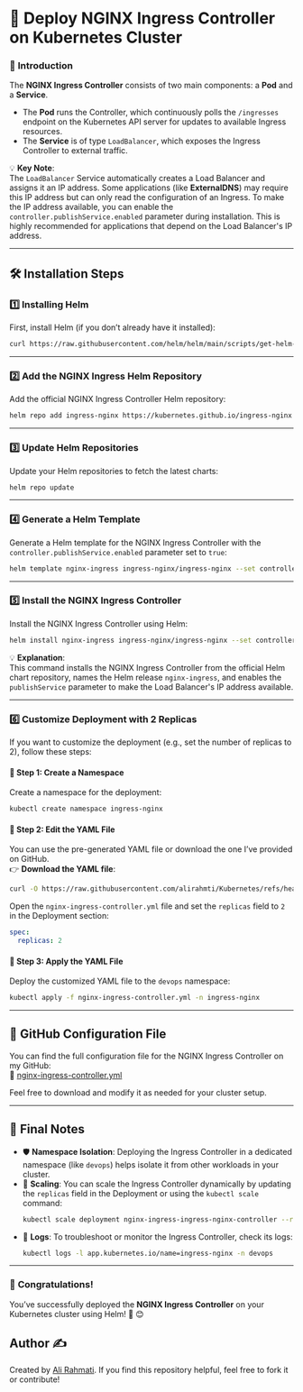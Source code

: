 
# 🚀 Deploy NGINX Ingress Controller on Kubernetes Cluster 


### 📝 **Introduction**

The **NGINX Ingress Controller** consists of two main components: a **Pod** and a **Service**.

- The **Pod** runs the Controller, which continuously polls the `/ingresses` endpoint on the Kubernetes API server for updates to available Ingress resources.
- The **Service** is of type `LoadBalancer`, which exposes the Ingress Controller to external traffic.

💡 **Key Note**:  
The `LoadBalancer` Service automatically creates a Load Balancer and assigns it an IP address. Some applications (like **ExternalDNS**) may require this IP address but can only read the configuration of an Ingress. To make the IP address available, you can enable the `controller.publishService.enabled` parameter during installation. This is highly recommended for applications that depend on the Load Balancer's IP address.

---

## 🛠️ **Installation Steps**

### 1️⃣ **Installing Helm**
First, install Helm (if you don’t already have it installed):
```bash
curl https://raw.githubusercontent.com/helm/helm/main/scripts/get-helm-3 | bash
```

---

### 2️⃣ **Add the NGINX Ingress Helm Repository**
Add the official NGINX Ingress Controller Helm repository:
```bash
helm repo add ingress-nginx https://kubernetes.github.io/ingress-nginx
```

---

### 3️⃣ **Update Helm Repositories**
Update your Helm repositories to fetch the latest charts:
```bash
helm repo update
```

---

### 4️⃣ **Generate a Helm Template**
Generate a Helm template for the NGINX Ingress Controller with the `controller.publishService.enabled` parameter set to `true`:
```bash
helm template nginx-ingress ingress-nginx/ingress-nginx --set controller.publishService.enabled=true > nginx-ingress-controller.yml
```

---

### 5️⃣ **Install the NGINX Ingress Controller**
Install the NGINX Ingress Controller using Helm:
```bash
helm install nginx-ingress ingress-nginx/ingress-nginx --set controller.publishService.enabled=true
```

💡 **Explanation**:  
This command installs the NGINX Ingress Controller from the official Helm chart repository, names the Helm release `nginx-ingress`, and enables the `publishService` parameter to make the Load Balancer's IP address available.

---

### 6️⃣ **Customize Deployment with 2 Replicas**
If you want to customize the deployment (e.g., set the number of replicas to 2), follow these steps:

#### 🔹 **Step 1: Create a Namespace**
Create a namespace for the deployment:
```bash
kubectl create namespace ingress-nginx
```

#### 🔹 **Step 2: Edit the YAML File**
You can use the pre-generated YAML file or download the one I’ve provided on GitHub.  
👉 **Download the YAML file**:
```bash
curl -O https://raw.githubusercontent.com/alirahmti/Kubernetes/refs/heads/main/Deploy%20Nginx%20Ingress%20Controller/nginx-ingress-controller.yml
```

Open the `nginx-ingress-controller.yml` file and set the `replicas` field to `2` in the Deployment section:
```yaml
spec:
  replicas: 2
```

#### 🔹 **Step 3: Apply the YAML File**
Deploy the customized YAML file to the `devops` namespace:
```bash
kubectl apply -f nginx-ingress-controller.yml -n ingress-nginx
```

---

## 📂 **GitHub Configuration File**
You can find the full configuration file for the NGINX Ingress Controller on my GitHub:  
🔗 [nginx-ingress-controller.yml](https://raw.githubusercontent.com/alirahmti/Kubernetes/refs/heads/main/Deploy%20Nginx%20Ingress%20Controller/nginx-ingress-controller.yml)

Feel free to download and modify it as needed for your cluster setup.

---

## 🎯 **Final Notes**

- 🛡️ **Namespace Isolation**: Deploying the Ingress Controller in a dedicated namespace (like `devops`) helps isolate it from other workloads in your cluster.
- 🔄 **Scaling**: You can scale the Ingress Controller dynamically by updating the `replicas` field in the Deployment or using the `kubectl scale` command:
  ```bash
  kubectl scale deployment nginx-ingress-ingress-nginx-controller --replicas=3 -n devops
  ```
- 📜 **Logs**: To troubleshoot or monitor the Ingress Controller, check its logs:
  ```bash
  kubectl logs -l app.kubernetes.io/name=ingress-nginx -n devops
  ```

---

### 🎉 **Congratulations!**
You’ve successfully deployed the **NGINX Ingress Controller** on your Kubernetes cluster using Helm! 🚀  😊



## **Author** ✍️

Created by [Ali Rahmati](https://github.com/alirahmti). If you find this repository helpful, feel free to fork it or contribute!
